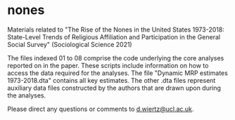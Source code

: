 # nones
Materials related to "The Rise of the Nones in the United States 1973-2018: State-Level Trends of Religious Affiliation and Participation in the General Social Survey" (Sociological Science 2021)

The files indexed 01 to 08 comprise the code underlying the core analyses reported on in the paper. These scripts include information on how to access the data required for the analyses. The file "Dynamic MRP estimates 1973-2018.dta" contains all key estimates. The other .dta files represent auxiliary data files constructed by the authors that are drawn upon during the analyses.   

Please direct any questions or comments to d.wiertz@ucl.ac.uk. 
